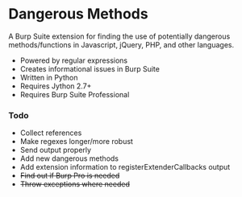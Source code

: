 # Dangerous Methods
A Burp Suite extension for finding the use of potentially dangerous methods/functions in Javascript, jQuery, PHP, and other languages.

* Powered by regular expressions
* Creates informational issues in Burp Suite
* Written in Python
* Requires Jython 2.7+ 
* Requires Burp Suite Professional

### Todo
* Collect references
* Make regexes longer/more robust
* Send output properly
* Add new dangerous methods
* Add extension information to registerExtenderCallbacks output
* ~~Find out if Burp Pro is needed~~
* ~~Throw exceptions where needed~~